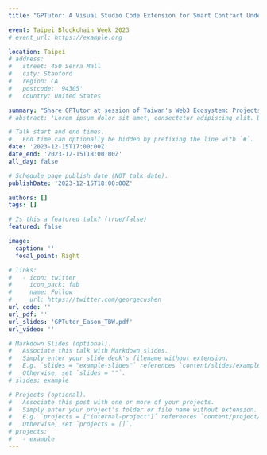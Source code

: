 ```yaml
---
title: "GPTutor: A Visual Studio Code Extension for Smart Contract Understanding."

event: Taipei Blockchain Week 2023
# event_url: https://example.org

location: Taipei
# address:
#   street: 450 Serra Mall
#   city: Stanford
#   region: CA
#   postcode: '94305'
#   country: United States

summary: "Share GPTutor at session of Taiwan's Web3 Ecosystem: Projects Building in Taiwan"
# abstract: 'Lorem ipsum dolor sit amet, consectetur adipiscing elit. Duis posuere tellusac convallis placerat. Proin tincidunt magna sed ex sollicitudin condimentum. Sed ac faucibus dolor, scelerisque sollicitudin nisi. Cras purus urna, suscipit quis sapien eu, pulvinar tempor diam.'

# Talk start and end times.
#   End time can optionally be hidden by prefixing the line with `#`.
date: '2023-12-15T17:00:00Z'
date_end: '2023-12-15T18:00:00Z'
all_day: false

# Schedule page publish date (NOT talk date).
publishDate: '2023-12-15T18:00:00Z'

authors: []
tags: []

# Is this a featured talk? (true/false)
featured: false

image:
  caption: ''
  focal_point: Right

# links:
#   - icon: twitter
#     icon_pack: fab
#     name: Follow
#     url: https://twitter.com/georgecushen
url_code: ''
url_pdf: ''
url_slides: 'GPTutor_Eason_TBW.pdf'
url_video: ''

# Markdown Slides (optional).
#   Associate this talk with Markdown slides.
#   Simply enter your slide deck's filename without extension.
#   E.g. `slides = "example-slides"` references `content/slides/example-slides.md`.
#   Otherwise, set `slides = ""`.
# slides: example

# Projects (optional).
#   Associate this post with one or more of your projects.
#   Simply enter your project's folder or file name without extension.
#   E.g. `projects = ["internal-project"]` references `content/project/deep-learning/index.md`.
#   Otherwise, set `projects = []`.
# projects:
#   - example
---
```

